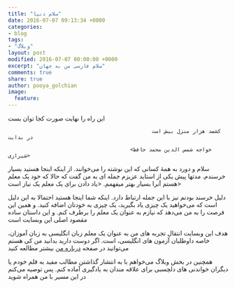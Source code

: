 ```yaml
---
title: "سلام دنیا"
date: 2016-07-07 09:13:34 +0000
categories:
- blog
tags:
- "وبلاگ"
layout: post
modified: 2016-07-07 00:00:00 +0000
excerpt: "سلام فارسی من به جهان"
comments: true
share: true
author: pooya_golchian
image:
  feature: 
---
```

این راه را نهایت صورت کجا توان بست

                                                  کشصد هزار منزل بیش است در بدایت

                                           <خواجه شمس الدین محمد حافظ شیرازی> 

سلام و دورد به همۀ کسانی که این نوشته را می‌خوانند. از اینکه اینجا هستید بسیار خرسندم. مدتها پیش یکی از استاید عزیزم جمله ای به من گفت که حالا که خود یک معلم هستم آنرا بسیار بهتر میفهمم. <یاد دادن برای یک معلم یک نیاز است>

دلیل خرسند بودنم نیز با این جمله ارتباط دارد. اینکه شما اینجا هستید احتمالا به این دلیل است که می‌خواهید یک چیزی یاد بگیرید، یک چیزی به خودتان اضافه کنید. و همین این فرصت را به من می‌دهد که نیازم به عنوان یک معلم را برطرف کنم. و این داستان ساده مقصود اصلی این وبسایت است

 هدف این وبسایت انتقال تجربه های من به عنوان یک معلم زبان انگلیسی به زبان آموزان، خاصه داوطلبان آزمون های انگلیسی، است. اگر دوست دارید بدانید من کی هستم می‌توانید در صفحه [درباره من](http://sinavalizade.ir/about/) بیشتر مطالعه کنید

همچنین در بخش وبلاگ می‌خواهم با به انتشار گذاشتن مطالب مفید به قلم خودم یا دیگران خواندنی های دلچسبی برای علاقه مندان به یادگیری آماده کنم. پس توصیه می‌کنم در این مسیر با من همراه شوید
